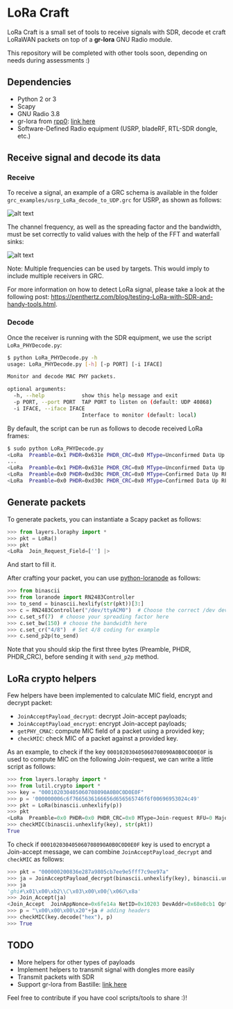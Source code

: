# LoRa Craft

LoRa Craft is a small set of tools to receive signals with SDR, decode et craft LoRaWAN packets on top of a **gr-lora** GNU Radio module.

This repository will be completed with other tools soon, depending on needs during assessments :)

## Dependencies

* Python 2 or 3
* Scapy
* GNU Radio 3.8
* gr-lora from [rpp0](https://github.com/rpp0): [link here](https://github.com/rpp0/gr-lora)
* Software-Defined Radio equipment (USRP, bladeRF, RTL-SDR dongle, etc.)

## Receive signal and decode its data

### Receive

To receive a signal, an example of a GRC schema is available in the folder `grc_examples/usrp_LoRa_decode_to_UDP.grc` for USRP, as shown as follows:

![alt text](https://github.com/PentHertz/LoRa_Craft/blob/master/img/completeschema.png "Schema to receive LoRa signal")

The channel frequency, as well as the spreading factor and the bandwidth, must be set correctly to valid values with the help of the FFT and waterfall sinks:

![alt text](https://github.com/PentHertz/LoRa_Craft/blob/master/img/frequencydet_zoomout_sf12bw125.png "Waterfall and FFT sinks")

Note: Multiple frequencies can be used by targets. This would imply to include multiple receivers in GRC.

For more information on how to detect LoRa signal, please take a look at the following post: https://penthertz.com/blog/testing-LoRa-with-SDR-and-handy-tools.html. 

### Decode

Once the receiver is running with the SDR equipment, we use the script `LoRa_PHYDecode.py`:

```bash
$ python LoRa_PHYDecode.py -h                                                                                                                                                                                1 ↵
usage: LoRa_PHYDecode.py [-h] [-p PORT] [-i IFACE]

Monitor and decode MAC PHY packets.

optional arguments:
  -h, --help            show this help message and exit
  -p PORT, --port PORT  TAP PORT to listen on (default: UDP 40868)
  -i IFACE, --iface IFACE
                        Interface to monitor (default: local)
```

By default, the script can be run as follows to decode received LoRa frames:

```bash
$ sudo python LoRa_PHYDecode.py
<LoRa  Preamble=0x1 PHDR=0x631e PHDR_CRC=0x0 MType=Unconfirmed Data Up RFU=0 Major=0 DevAddr=[<DevAddrElem  NwkID=0xad NwkAddr=0x600015 |>] FCtrl=[<FCtrl_UpLink  ADR=0 ADRACKReq=0 ACK=0 ClassB=0 FOptsLen=0 |>] FCnt=0 FPort=2 DataPayload='i\x06D\x94\x97\x08\xce!\xd9' MIC=0x4b516899 CRC=0x96e1 |>
...
<LoRa  Preamble=0x1 PHDR=0x631e PHDR_CRC=0x0 MType=Unconfirmed Data Up RFU=0 Major=0 DevAddr=[<DevAddrElem  NwkID=0xad NwkAddr=0x600015 |>] FCtrl=[<FCtrl_UpLink  ADR=0 ADRACKReq=0 ACK=0 ClassB=0 FOptsLen=0 |>] FCnt=0 FPort=2 DataPayload='penthertz' MIC=0x20a5fcba CRC=0xcdc |>
<LoRa  Preamble=0x0 PHDR=0xd30c PHDR_CRC=0x0 MType=Confirmed Data Up RFU=0 Major=0 DevAddr=[<DevAddrElem  NwkID=0xad NwkAddr=0x600015 |>] FCtrl=[<FCtrl_UpLink  ADR=0 ADRACKReq=0 ACK=0 ClassB=0 FOptsLen=1 |>] FCnt=0 FOpts_up=[<MACCommand_up  CID=LinkCheckReq LinkCheck=[''] |>] FOpts_down=[<MACCommand_down  CID=222 |>] FPort=92 DataPayload='' MIC=0x31c753f |>
<LoRa  Preamble=0x0 PHDR=0xd30c PHDR_CRC=0x0 MType=Confirmed Data Up RFU=0 Major=0 DevAddr=[<DevAddrElem  NwkID=0xad NwkAddr=0x600015 |>] FCtrl=[<FCtrl_UpLink  ADR=0 ADRACKReq=0 ACK=0 ClassB=0 FOptsLen=1 |>] FCnt=0 FOpts_up=[<MACCommand_up  CID=LinkCheckReq LinkCheck=[''] |>] FOpts_down=[<MACCommand_down  CID=222 |>] FPort=92 DataPayload='' MIC=0x31c753f |
```

## Generate packets

To generate packets, you can instantiate a Scapy packet as follows:

```python
>>> from layers.loraphy import *
>>> pkt = LoRa()
>>> pkt
<LoRa  Join_Request_Field=[''] |>
```

And start to fill it.

After crafting your packet, you can use [python-loranode](https://github.com/rpp0/python-loranode) as follows:

```python
>>> from binascii
>>> from loranode import RN2483Controller
>>> to_send = binascii.hexlify(str(pkt))[3:]
>>> c = RN2483Controller("/dev/ttyACM0")  # Choose the correct /dev device here
>>> c.set_sf(7)  # choose your spreading factor here
>>> c.set_bw(150) # choose the bandwidth here
>>> c.set_cr("4/8")  # Set 4/8 coding for example
>>> c.send_p2p(to_send)
```

Note that you should skip the first three bytes (Preamble, PHDR, PHDR_CRC), before sending it with `send_p2p` method.

## LoRa crypto helpers

Few helpers have been implemented to calculate MIC field, encrypt and decrypt packet:

* `JoinAcceptPayload_decrypt`: decrypt Join-accept payloads;
* `JoinAcceptPayload_encrypt`: encrypt Join-accept payloads;
* `getPHY_CMAC`: compute MIC field of a packet using a provided key;
* `checkMIC`: check MIC of a packet against a provided key.

As an example, to check if the key `000102030405060708090A0B0C0D0E0F` is used to compute MIC on the following Join-request, we can write a little script as follows:

```python
>>> from layers.loraphy import *
>>> from lutil.crypto import *
>>> key = "000102030405060708090A0B0C0D0E0F"
>>> p = '000000006c6f7665636166656d656565746f6f00696953024c49'
>>> pkt = LoRa(binascii.unhexlify(p))
>>> pkt
<LoRa  Preamble=0x0 PHDR=0x0 PHDR_CRC=0x0 MType=Join-request RFU=0 Major=0 Join_Request_Field=[<Join_Request  AppEUI='lovecafe' DevEUI='meeetoo' DevNonce=26985 |>] MIC=0x53024c49 |>
>>> checkMIC(binascii.unhexlify(key), str(pkt))
True
```

To check if `000102030405060708090A0B0C0D0E0F` key is used to encrypt a Join-accept message, we can combine `JoinAcceptPayload_decrypt` and `checkMIC` as follows:

```python
>>> pkt = "000000200836e287a9805cb7ee9e5fff7c9ee97a"
>>> ja = JoinAcceptPayload_decrypt(binascii.unhexlify(key), binascii.unhexlify(pkt))
>>> ja
'ghi#\x01\x00\xb2\\C\x03\x00\x00{\x06O\x8a'
>>> Join_Accept(ja)
<Join_Accept  JoinAppNonce=0x6fe14a NetID=0x10203 DevAddr=0x68e8cb1 OptNeg=0 RX1DRoffset=0x0 RX2_Data_rate=0x0 RxDelay=0x0 |<Padding  load='\xbejsu' |>>
>>> p = "\x00\x00\x00\x20"+ja # adding headers
>>> checkMIC(key.decode("hex"), p)
>>> True
```

## TODO

* More helpers for other types of payloads
* Implement helpers to transmit signal with dongles more easily
* Transmit packets with SDR
* Support gr-lora from Bastille: [link here](https://github.com/BastilleResearch/gr-lora)

Feel free to contribute if you have cool scripts/tools to share :)! 
